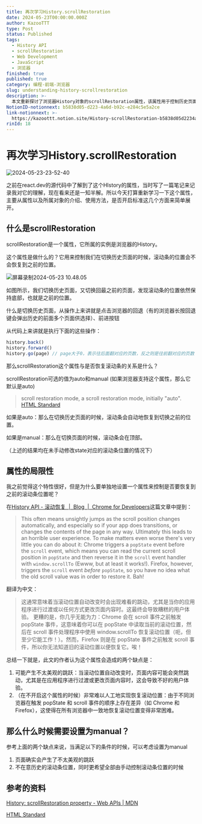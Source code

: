 ```yaml
---
title: 再次学习History.scrollRestoration
date: 2024-05-23T00:00:00.000Z
author: KazooTTT
type: Post
status: Published
tags:
  - History API
  - scrollRestoration
  - Web Development
  - JavaScript
  - 浏览器
finished: true
published: true
category: 编程-前端-浏览器
slug: understanding-history-scrollrestoration
description: >-
  本文重新探讨了浏览器History对象的scrollRestoration属性，该属性用于控制历史页面切换时滚动条是否恢复到之前的位置。scrollRestoration属性有两个可选值：auto和manual。当设置为auto时，滚动条会自动恢复到切换前的位置；若设置为manual，则滚动条保持在页面顶部。文章还讨论了该属性的局限性，包括可能导致的页面跳动和在不同浏览器中实现一致滚动恢复的困难。最后，文章建议在页面出现不美观跳跃或需要手动控制滚动条位置时，应将scrollRestoration设置为manual。
NotionID-notionnext: b5838d05-d223-4a6d-b92c-e284c5e5a2ce
link-notionnext: >-
  https://kazoottt.notion.site/History-scrollRestoration-b5838d05d2234a6db92ce284c5e5a2ce
rinId: 18
---
```


# 再次学习History.scrollRestoration

![2024-05-23-23-52-40](https://pictures.kazoottt.top/2024/05/20240523-96faf635fa38b9f54a7567a75d91e46c.jpeg)

之前在react.dev的源代码中了解到了这个HIstory的属性，当时写了一篇笔记来记录我对它的理解，现在看来还是一知半解。所以今天打算重新学习一下这个属性，主要从属性以及所属对象的介绍、使用方法，是否开启标准这几个方面来简单展开。

## 什么是scrollRestoration

scrollRestoration是一个属性，它所属的实例是浏览器的History。

这个属性是做什么的？它用来控制我们在切换历史页面的时候，滚动条的位置会不会恢复到之前的位置。

![屏幕录制2024-05-23 10.48.05](https://pictures.kazoottt.top/2024/05/20240523-247544493f4d8292bbac76db53881606.gif)

如图所示，我们切换历史页面，又切换回最之前的页面，发现滚动条的位置依然保持底部，也就是之前的位置。

什么是切换历史页面，从操作上来讲就是点击浏览器的回退（有的浏览器长按回退键会弹出历史的前面多个页面供选择）、前进按钮

从代码上来讲就是执行下面的这些操作：

```js
history.back()
history.forward()
history.go(page) // page大于0，表示往后面翻对应的页数，反之则是往前翻对应的页数
```

那么scrollRestoration这个属性与是否恢复滚动条的关系是什么？

scrollRestoration可选的值为auto和manual (如果浏览器支持这个属性，那么它默认是auto)

> scroll restoration mode, a scroll restoration mode, initially "auto". [HTML Standard](https://html.spec.whatwg.org/multipage/browsing-the-web.html#she-scroll-restoration-mode)

如果是auto：那么在切换历史页面的时候，滚动条会自动地恢复到切换之前的位置。

如果是manual：那么在切换页面的时候，滚动条会在顶部。

（上述的结果均在未手动修改state对应的滚动条位置的情况下）

## 属性的局限性

我之前觉得这个特性很好，但是为什么要单独地设置一个属性来控制是否要恢复到之前的滚动条位置呢？

在[History API - 滚动恢复  |  Blog  |  Chrome for Developers](https://developer.chrome.com/blog/history-api-scroll-restoration)这篇文章中提到：

> This often means unsightly jumps as the scroll position changes automatically, and especially so if your app does transitions, or changes the contents of the page in any way. Ultimately this leads to an horrible user experience.
> To make matters even worse there's very little you can do about it: Chrome triggers a `popState` event before the `scroll` event, which means you can read the current scroll position in `popState` and then reverse it in the `scroll` event handler with `window.scrollTo` (Ewww, but at least it works!). Firefox, however, triggers the `scroll` event *before* `popState`, so you have no idea what the old scroll value was in order to restore it. Bah!

翻译为中文：

> 这通常意味着当滚动位置自动改变时会出现难看的跳动，尤其是当你的应用程序进行过渡或以任何方式更改页面内容时。这最终会导致糟糕的用户体验。
> 更糟的是，你几乎无能为力：Chrome 会在 scroll 事件之前触发 popState 事件，这意味着你可以在 popState 中读取当前的滚动位置，然后在 scroll 事件处理程序中使用 window.scrollTo 恢复滚动位置（呃，但至少它能工作！）。然而，Firefox 则是在 popState 事件之前触发 scroll 事件，所以你无法知道旧的滚动位置以便恢复它。唉！

总结一下就是，此文的作者认为这个属性会造成的两个缺点是：

1. 可能产生不太美观的跳跃：当滚动位置自动改变时，页面内容可能会突然跳动，尤其是在应用程序进行过渡或更改页面内容时，这会导致不好的用户体验。
2. （在不开启这个属性的时候）非常难以人工地实现恢复滚动位置：由于不同浏览器在触发 popState 和 scroll 事件的顺序上存在差异（如 Chrome 和 Firefox），这使得在所有浏览器中一致地恢复滚动位置变得非常困难。

## 那么什么时候需要设置为manual？

参考上面的两个缺点来说，当满足以下的条件的时候，可以考虑设置为manual

1. 页面确实会产生了不太美观的跳跃
2. 不在意历史的滚动条位置，同时更希望全部由手动控制滚动条位置的时候

## 参考的资料

[History: scrollRestoration property - Web APIs | MDN](https://developer.mozilla.org/en-US/docs/Web/API/History/scrollRestoration)

[HTML Standard](https://html.spec.whatwg.org/multipage/nav-history-apis.html#dom-history-scroll-restoration)
